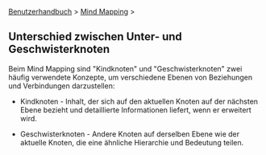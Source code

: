 [Benutzerhandbuch](/dragonnest/drawnote/manual/de) > [Mind Mapping](/dragonnest/drawnote/manual/de/mind_mapping) >

Unterschied zwischen Unter- und Geschwisterknoten
---

Beim Mind Mapping sind "Kindknoten" und "Geschwisterknoten" zwei häufig verwendete Konzepte, um verschiedene Ebenen von Beziehungen und Verbindungen darzustellen:

- Kindknoten - Inhalt, der sich auf den aktuellen Knoten auf der nächsten Ebene bezieht und detaillierte Informationen liefert, wenn er erweitert wird.

- Geschwisterknoten - Andere Knoten auf derselben Ebene wie der aktuelle Knoten, die eine ähnliche Hierarchie und Bedeutung teilen.